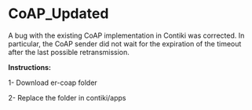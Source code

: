 # CoAP_Updated
 A bug with the existing CoAP implementation in Contiki was corrected. In particular, the CoAP sender did not wait for the expiration of the timeout after the last possible retransmission. 

**Instructions:**

1- Download er-coap folder

2- Replace the folder in contiki/apps
